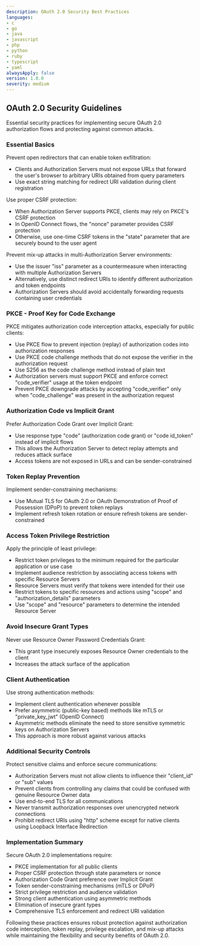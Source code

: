 ```yaml
---
description: OAuth 2.0 Security Best Practices
languages:
- c
- go
- java
- javascript
- php
- python
- ruby
- typescript
- yaml
alwaysApply: false
version: 1.0.0
severity: medium
---
```


## OAuth 2.0 Security Guidelines

Essential security practices for implementing secure OAuth 2.0 authorization flows and protecting against common attacks.

### Essential Basics

Prevent open redirectors that can enable token exfiltration:
- Clients and Authorization Servers must not expose URLs that forward the user's browser to arbitrary URIs obtained from query parameters
- Use exact string matching for redirect URI validation during client registration

Use proper CSRF protection:
- When Authorization Server supports PKCE, clients may rely on PKCE's CSRF protection
- In OpenID Connect flows, the "nonce" parameter provides CSRF protection
- Otherwise, use one-time CSRF tokens in the "state" parameter that are securely bound to the user agent

Prevent mix-up attacks in multi-Authorization Server environments:
- Use the issuer "iss" parameter as a countermeasure when interacting with multiple Authorization Servers
- Alternatively, use distinct redirect URIs to identify different authorization and token endpoints
- Authorization Servers should avoid accidentally forwarding requests containing user credentials

### PKCE - Proof Key for Code Exchange

PKCE mitigates authorization code interception attacks, especially for public clients:

- Use PKCE flow to prevent injection (replay) of authorization codes into authorization responses
- Use PKCE code challenge methods that do not expose the verifier in the authorization request
- Use S256 as the code challenge method instead of plain text
- Authorization servers must support PKCE and enforce correct "code_verifier" usage at the token endpoint
- Prevent PKCE downgrade attacks by accepting "code_verifier" only when "code_challenge" was present in the authorization request

### Authorization Code vs Implicit Grant

Prefer Authorization Code Grant over Implicit Grant:
- Use response type "code" (authorization code grant) or "code id_token" instead of implicit flows
- This allows the Authorization Server to detect replay attempts and reduces attack surface
- Access tokens are not exposed in URLs and can be sender-constrained

### Token Replay Prevention

Implement sender-constraining mechanisms:
- Use Mutual TLS for OAuth 2.0 or OAuth Demonstration of Proof of Possession (DPoP) to prevent token replays
- Implement refresh token rotation or ensure refresh tokens are sender-constrained

### Access Token Privilege Restriction

Apply the principle of least privilege:
- Restrict token privileges to the minimum required for the particular application or use case
- Implement audience restriction by associating access tokens with specific Resource Servers
- Resource Servers must verify that tokens were intended for their use
- Restrict tokens to specific resources and actions using "scope" and "authorization_details" parameters
- Use "scope" and "resource" parameters to determine the intended Resource Server

### Avoid Insecure Grant Types

Never use Resource Owner Password Credentials Grant:
- This grant type insecurely exposes Resource Owner credentials to the client
- Increases the attack surface of the application

### Client Authentication

Use strong authentication methods:
- Implement client authentication whenever possible
- Prefer asymmetric (public-key based) methods like mTLS or "private_key_jwt" (OpenID Connect)
- Asymmetric methods eliminate the need to store sensitive symmetric keys on Authorization Servers
- This approach is more robust against various attacks

### Additional Security Controls

Protect sensitive claims and enforce secure communications:
- Authorization Servers must not allow clients to influence their "client_id" or "sub" values
- Prevent clients from controlling any claims that could be confused with genuine Resource Owner data
- Use end-to-end TLS for all communications
- Never transmit authorization responses over unencrypted network connections
- Prohibit redirect URIs using "http" scheme except for native clients using Loopback Interface Redirection

### Implementation Summary

Secure OAuth 2.0 implementations require:
- PKCE implementation for all public clients
- Proper CSRF protection through state parameters or nonce
- Authorization Code Grant preference over Implicit Grant
- Token sender-constraining mechanisms (mTLS or DPoP)
- Strict privilege restriction and audience validation
- Strong client authentication using asymmetric methods
- Elimination of insecure grant types
- Comprehensive TLS enforcement and redirect URI validation

Following these practices ensures robust protection against authorization code interception, token replay, privilege escalation, and mix-up attacks while maintaining the flexibility and security benefits of OAuth 2.0.